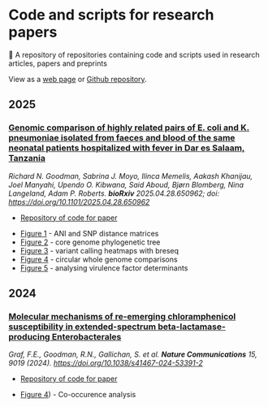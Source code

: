 # Code and scripts for research papers  

 📃 A repository of repositories containing code and scripts used in research articles, papers and preprints

View as a [web page](https://rngoodman.github.io/research-paper-code/) or [Github repository](https://github.com/rngoodman/research-paper-code).

## 2025

### [Genomic comparison of highly related pairs of E. coli and K. pneumoniae isolated from faeces and blood of the same neonatal patients hospitalized with fever in Dar es Salaam, Tanzania](https://doi.org/10.1101/2025.04.28.650962)
*Richard N. Goodman, Sabrina J. Moyo, Ilinca Memelis, Aakash Khanijau, Joel Manyahi, Upendo O. Kibwana, Said Aboud, Bjørn Blomberg, Nina Langeland, Adam P. Roberts. **bioRxiv** 2025.04.28.650962; doi: https://doi.org/10.1101/2025.04.28.650962*

- [Repository of code for paper](https://github.com/rngoodman/blood-faecal-genomic-comparison)
* [Figure 1](https://rngoodman.github.io/blood-faecal-genomic-comparison/vignettes/1_ANI_and_SNP_distance_matrices.html) - ANI and SNP distance matrices
* [Figure 2](https://rngoodman.github.io/blood-faecal-genomic-comparison/vignettes/2-core_genome_phylogenetic_tree.html) - core genome phylogenetic tree
* [Figure 3](https://rngoodman.github.io/blood-faecal-genomic-comparison/vignettes/3_variant_calling_heatmaps_with_breseq.html) - variant calling heatmaps with breseq
* [Figure 4](https://rngoodman.github.io/blood-faecal-genomic-comparison/vignettes/4_circular_whole_genome_comparisons.html) - circular whole genome comparisons
* [Figure 5](https://rngoodman.github.io/blood-faecal-genomic-comparison/vignettes/5_analysing_virulence_factor_determinants.html) - analysing virulence factor determinants

## 2024

### [Molecular mechanisms of re-emerging chloramphenicol susceptibility in extended-spectrum beta-lactamase-producing Enterobacterales](https://doi.org/10.1038/s41467-024-53391-2)
*Graf, F.E., Goodman, R.N., Gallichan, S. et al. **Nature Communications** 15, 9019 (2024). https://doi.org/10.1038/s41467-024-53391-2*

- [Repository of code for paper](https://github.com/FEGraf/CHL-Malawi)
* [Figure 4](https://github.com/FEGraf/CHL-Malawi/tree/main/Fig4_and_SFig7_Co_occurence_analysis)) - Co-occurence analysis
